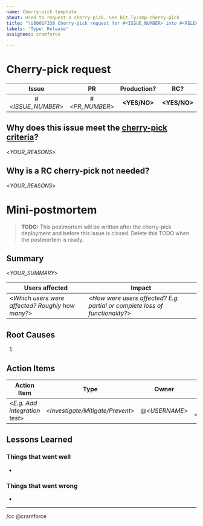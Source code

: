 ```yaml
---
name: Cherry-pick template
about: Used to request a cherry-pick. See bit.ly/amp-cherry-pick
title: "\U0001F338 Cherry-pick request for #<ISSUE_NUMBER> into #<RELEASE_ISSUE> (Pending)"
labels: 'Type: Release'
assignees: cramforce

---
```


<!--
MUST: Replace *everything* in angle brackets in the title AND body of this issue.

If you have any questions see the [cherry-pick documentation](https://github.com/ampproject/amphtml/blob/master/contributing/release-schedule.md#cherry-picks).
-->
# Cherry-pick request

<!--
TIP: Cherry-picks into production most likely require a cherry-pick into RC too. Otherwise, your fix will be lost when the RC is promoted.
-->

| Issue | PR  | Production? | RC? | [Release issue](https://github.com/ampproject/amphtml/labels/Type%3A%20Release) |
| :---: | :-: | :---------: | :-: | :-----------: |
| #<_ISSUE_NUMBER_> | #<_PR_NUMBER_> | **<YES/NO>** | **<YES/NO>** | #<_RELEASE_ISSUE_> |

## Why does this issue meet the [cherry-pick criteria](https://github.com/ampproject/amphtml/blob/master/contributing/release-schedule.md#cherry-pick-criteria)?

<!--
TIP: Be specific.
-->
<_YOUR_REASONS_>

<!--
CONDITION: Cherry-picking into production but _not_ RC. Otherwise, delete.
-->
## Why is a RC cherry-pick not needed?

<_YOUR_REASONS_>

<!--
MUST: Filling out the mini-PM template is required _after_ the deployment of a production cherry-pick. If this cherry-pick does not include production, the mini-PM section can be deleted.

MUST: This issue cannot be closed until the mini-PM is written and its action items are completed.
-->
# Mini-postmortem

> **TODO:** This postmortem will be written after the cherry-pick deployment and before this issue is closed. Delete this TODO when the postmortem is ready.

## Summary

<!--
TIP: A few sentences summarizing the problem and impact.
-->
<_YOUR_SUMMARY_>

| Users affected | Impact |
| -------------- | ------ |
| <_Which users were affected? Roughly how many?_> | <_How were users affected? E.g. partial or complete loss of functionality?_> |

## Root Causes

1.

## Action Items

| Action Item | Type | Owner | PR # |
| ----------- | :--: | :---: | :--: |
| <_E.g. Add integration test_> | <_Investigate/Mitigate/Prevent_> | @<_USERNAME_> | #<_PR_NUMBER_> |

## Lessons Learned

### Things that went well

-

### Things that went wrong

-

---

/cc @cramforce
